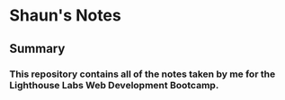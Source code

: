 # Shaun's Notes

## Summary

### This repository contains all of the notes taken by me for the Lighthouse Labs Web Development Bootcamp.